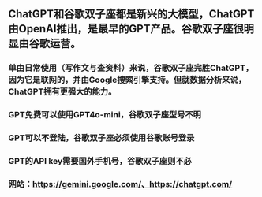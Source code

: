 ## ChatGPT和谷歌双子座都是新兴的大模型，ChatGPT由OpenAI推出，是最早的GPT产品。谷歌双子座很明显由谷歌运营。
### 单由日常使用（写作文与查资料）来说，谷歌双子座完胜ChatGPT，因为它是联网的，并由Google搜索引擎支持。但就数据分析来说，ChatGPT拥有更强大的能力。
### GPT免费可以使用GPT4o-mini，谷歌双子座型号不明
### GPT可以不登陆，谷歌双子座必须使用谷歌账号登录
### GPT的API key需要国外手机号，谷歌双子座则不必
### 网站：https://gemini.google.com/、https://chatgpt.com/